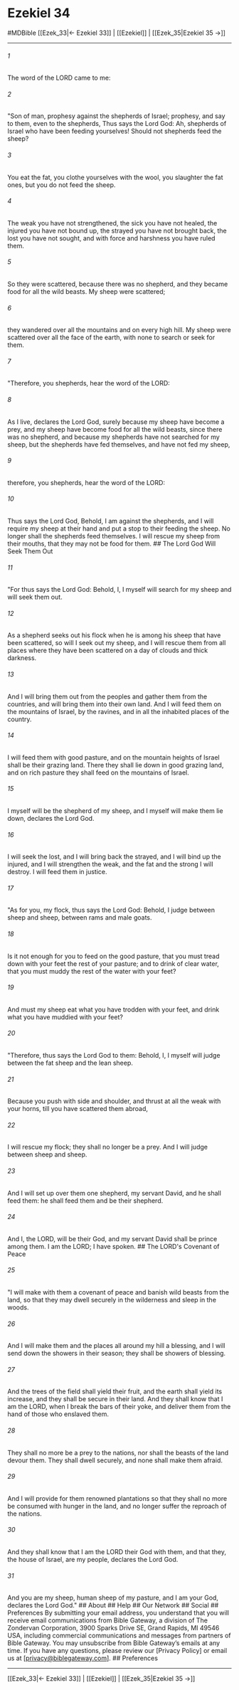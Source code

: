 # Ezekiel 34
#MDBible
[[Ezek_33|← Ezekiel 33]] | [[Ezekiel]] | [[Ezek_35|Ezekiel 35 →]]

***






###### 1 


The word of the LORD came to me: 





###### 2 


"Son of man, prophesy against the shepherds of Israel; prophesy, and say to them, even to the shepherds, Thus says the Lord God: Ah, shepherds of Israel who have been feeding yourselves! Should not shepherds feed the sheep? 





###### 3 


You eat the fat, you clothe yourselves with the wool, you slaughter the fat ones, but you do not feed the sheep. 





###### 4 


The weak you have not strengthened, the sick you have not healed, the injured you have not bound up, the strayed you have not brought back, the lost you have not sought, and with force and harshness you have ruled them. 





###### 5 


So they were scattered, because there was no shepherd, and they became food for all the wild beasts. My sheep were scattered; 





###### 6 


they wandered over all the mountains and on every high hill. My sheep were scattered over all the face of the earth, with none to search or seek for them. 





###### 7 


"Therefore, you shepherds, hear the word of the LORD: 





###### 8 


As I live, declares the Lord God, surely because my sheep have become a prey, and my sheep have become food for all the wild beasts, since there was no shepherd, and because my shepherds have not searched for my sheep, but the shepherds have fed themselves, and have not fed my sheep, 





###### 9 


therefore, you shepherds, hear the word of the LORD: 





###### 10 


Thus says the Lord God, Behold, I am against the shepherds, and I will require my sheep at their hand and put a stop to their feeding the sheep. No longer shall the shepherds feed themselves. I will rescue my sheep from their mouths, that they may not be food for them. ## The Lord God Will Seek Them Out 





###### 11 


"For thus says the Lord God: Behold, I, I myself will search for my sheep and will seek them out. 





###### 12 


As a shepherd seeks out his flock when he is among his sheep that have been scattered, so will I seek out my sheep, and I will rescue them from all places where they have been scattered on a day of clouds and thick darkness. 





###### 13 


And I will bring them out from the peoples and gather them from the countries, and will bring them into their own land. And I will feed them on the mountains of Israel, by the ravines, and in all the inhabited places of the country. 





###### 14 


I will feed them with good pasture, and on the mountain heights of Israel shall be their grazing land. There they shall lie down in good grazing land, and on rich pasture they shall feed on the mountains of Israel. 





###### 15 


I myself will be the shepherd of my sheep, and I myself will make them lie down, declares the Lord God. 





###### 16 


I will seek the lost, and I will bring back the strayed, and I will bind up the injured, and I will strengthen the weak, and the fat and the strong I will destroy. I will feed them in justice. 





###### 17 


"As for you, my flock, thus says the Lord God: Behold, I judge between sheep and sheep, between rams and male goats. 





###### 18 


Is it not enough for you to feed on the good pasture, that you must tread down with your feet the rest of your pasture; and to drink of clear water, that you must muddy the rest of the water with your feet? 





###### 19 


And must my sheep eat what you have trodden with your feet, and drink what you have muddied with your feet? 





###### 20 


"Therefore, thus says the Lord God to them: Behold, I, I myself will judge between the fat sheep and the lean sheep. 





###### 21 


Because you push with side and shoulder, and thrust at all the weak with your horns, till you have scattered them abroad, 





###### 22 


I will rescue my flock; they shall no longer be a prey. And I will judge between sheep and sheep. 





###### 23 


And I will set up over them one shepherd, my servant David, and he shall feed them: he shall feed them and be their shepherd. 





###### 24 


And I, the LORD, will be their God, and my servant David shall be prince among them. I am the LORD; I have spoken. ## The LORD's Covenant of Peace 





###### 25 


"I will make with them a covenant of peace and banish wild beasts from the land, so that they may dwell securely in the wilderness and sleep in the woods. 





###### 26 


And I will make them and the places all around my hill a blessing, and I will send down the showers in their season; they shall be showers of blessing. 





###### 27 


And the trees of the field shall yield their fruit, and the earth shall yield its increase, and they shall be secure in their land. And they shall know that I am the LORD, when I break the bars of their yoke, and deliver them from the hand of those who enslaved them. 





###### 28 


They shall no more be a prey to the nations, nor shall the beasts of the land devour them. They shall dwell securely, and none shall make them afraid. 





###### 29 


And I will provide for them renowned plantations so that they shall no more be consumed with hunger in the land, and no longer suffer the reproach of the nations. 





###### 30 


And they shall know that I am the LORD their God with them, and that they, the house of Israel, are my people, declares the Lord God. 





###### 31 


And you are my sheep, human sheep of my pasture, and I am your God, declares the Lord God." ## About ## Help ## Our Network ## Social ## Preferences By submitting your email address, you understand that you will receive email communications from Bible Gateway, a division of The Zondervan Corporation, 3900 Sparks Drive SE, Grand Rapids, MI 49546 USA, including commercial communications and messages from partners of Bible Gateway. You may unsubscribe from Bible Gateway&rsquo;s emails at any time. If you have any questions, please review our [Privacy Policy] or email us at [privacy@biblegateway.com]. ## Preferences

***

[[Ezek_33|← Ezekiel 33]] | [[Ezekiel]] | [[Ezek_35|Ezekiel 35 →]]
